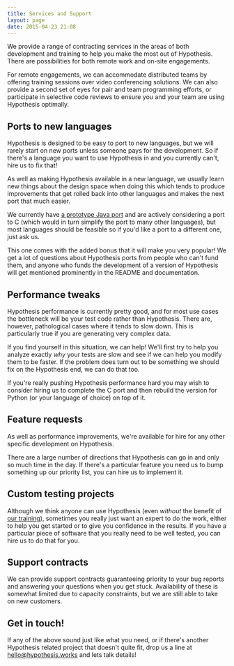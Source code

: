 ```yaml
---
title: Services and Support
layout: page
date: 2015-04-23 21:08
---
```


We provide a range of contracting services in the areas of both development and training to help you make the most out of Hypothesis. There are possibilities for both remote work and on-site engagements.

For remote engagements, we can accommodate distributed teams by offering training sessions over video conferencing solutions. We can also provide a second set of eyes for pair and team programming efforts, or participate in selective code reviews to ensure you and your team are using Hypothesis optimally.

## Ports to new languages

Hypothesis is designed to be easy to port to new languages, but we will rarely start on new ports unless someone pays for the development. So if there's a language you want to use Hypothesis in and you currently can't, hire us to fix that!

As well as making Hypothesis available in a new language, we usually learn new things about the design space when doing this which tends to produce improvements that get rolled back into other languages and makes the next port that much easier.

We currently have [a prototype Java port](https://github.com/HypothesisWorks/hypothesis-java) and are actively considering a port to C (which would in turn simplify the port to many other languages), but most languages should be feasible so if you'd like a port to a different one, just ask us.

This one comes with the added bonus that it will make you very popular! We get a lot of questions about Hypothesis ports from people who can't fund them, and anyone who funds the development of a version of Hypothesis will get mentioned prominently in the README and documentation.

## Performance tweaks

Hypothesis performance is currently pretty good, and for most use cases the bottleneck will be your test code rather than Hypothesis. There are, however, pathological cases where it tends to slow down. This is particularly true if you are generating very complex data.

If you find yourself in this situation, we can help! We'll first try to help you analyze exactly *why* your tests are slow and see if we can help you modify them to be faster. If the problem does turn out to be something we should fix on the Hypothesis end, we can do that too.

If you're really pushing Hypothesis performance hard you may wish to consider hiring us to complete the C port and then rebuild the version for Python (or your language of choice) on top of it.

## Feature requests

As well as performance improvements, we're available for hire for any other specific development on Hypothesis.

There are a large number of directions that Hypothesis can go in and only so much time in the day. If there's a particular feature you need us to bump something up our priority list, you can hire us to implement it.

## Custom testing projects

Although we think anyone can use Hypothesis (even *without* the benefit of [our training](/training/)), sometimes you really just want an expert to do the work, either to help you get started or to give you confidence in the results. If you have a particular piece of software that you really need to be well tested, you can hire us to do that for you.

## Support contracts

We can provide support contracts guaranteeing priority to your bug reports and answering your questions when you get stuck. Availability of these is somewhat limited due to capacity constraints, but we are still able to take on new customers.

## Get in touch!

If any of the above sound just like what you need, or if there's another Hypothesis related project that doesn't
quite fit, drop us a line at [hello@hypothesis.works](mailto:hello@hypothesis.works) and lets talk
details!
